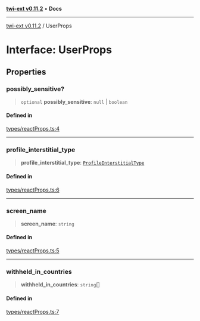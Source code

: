 [**twi-ext v0.11.2**](../README.md) • **Docs**

***

[twi-ext v0.11.2](../README.md) / UserProps

# Interface: UserProps

## Properties

### possibly\_sensitive?

> `optional` **possibly\_sensitive**: `null` \| `boolean`

#### Defined in

[types/reactProps.ts:4](https://github.com/Robot-Inventor/twi-ext/blob/ebead7f2aef513bf4e9ea1360935b159bfe61389/src/types/reactProps.ts#L4)

***

### profile\_interstitial\_type

> **profile\_interstitial\_type**: [`ProfileInterstitialType`](../type-aliases/ProfileInterstitialType.md)

#### Defined in

[types/reactProps.ts:6](https://github.com/Robot-Inventor/twi-ext/blob/ebead7f2aef513bf4e9ea1360935b159bfe61389/src/types/reactProps.ts#L6)

***

### screen\_name

> **screen\_name**: `string`

#### Defined in

[types/reactProps.ts:5](https://github.com/Robot-Inventor/twi-ext/blob/ebead7f2aef513bf4e9ea1360935b159bfe61389/src/types/reactProps.ts#L5)

***

### withheld\_in\_countries

> **withheld\_in\_countries**: `string`[]

#### Defined in

[types/reactProps.ts:7](https://github.com/Robot-Inventor/twi-ext/blob/ebead7f2aef513bf4e9ea1360935b159bfe61389/src/types/reactProps.ts#L7)
